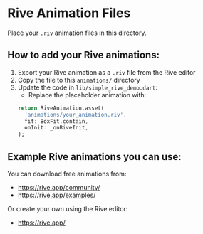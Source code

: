 # Rive Animation Files

Place your `.riv` animation files in this directory.

## How to add your Rive animations:

1. Export your Rive animation as a `.riv` file from the Rive editor
2. Copy the file to this `animations/` directory
3. Update the code in `lib/simple_rive_demo.dart`:
   - Replace the placeholder animation with:
   ```dart
   return RiveAnimation.asset(
     'animations/your_animation.riv',
     fit: BoxFit.contain,
     onInit: _onRiveInit,
   );
   ```

## Example Rive animations you can use:

You can download free animations from:
- https://rive.app/community/
- https://rive.app/examples/

Or create your own using the Rive editor:
- https://rive.app/